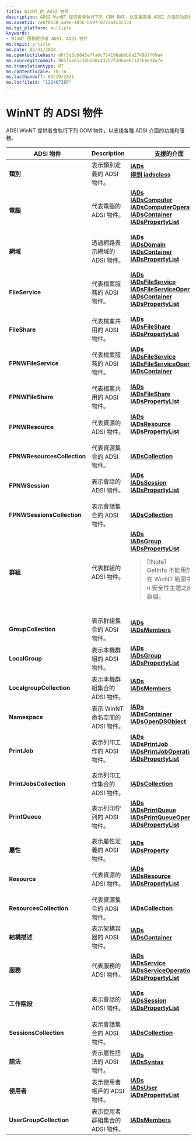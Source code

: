 ```yaml
---
title: WinNT 的 ADSI 物件
description: ADSI WinNT 提供者會執行下列 COM 物件，以支援各種 ADSI 介面的功能和服務。
ms.assetid: ce6f8638-aa9e-4036-b597-077da4c3c534
ms.tgt_platform: multiple
keywords:
- WinNT 服務提供者 ADSI、ADSI 物件
ms.topic: article
ms.date: 05/31/2018
ms.openlocfilehash: d6f3d2cb845e7fa6c754198abbb9a274987f69a4
ms.sourcegitcommit: 9b5faa61c38b2d0c432b7f2dbee8c127b0e28a7e
ms.translationtype: MT
ms.contentlocale: zh-TW
ms.lasthandoff: 08/19/2021
ms.locfileid: "122467385"
---
```

# <a name="adsi-objects-of-winnt"></a>WinNT 的 ADSI 物件

ADSI WinNT 提供者會執行下列 COM 物件，以支援各種 ADSI 介面的功能和服務。




| ADSI 物件 | Description | 支援的介面 | 
|-------------|-------------|----------------------|
| <strong>類別</strong> | 表示類別定義的 ADSI 物件。 | <dl><dt><a href="/windows/desktop/api/Iads/nn-iads-iads"><strong>IADs</strong></a></dt><dt><a href="/windows/desktop/api/Iads/nn-iads-iadsclass"><strong>得到 iadsclass</strong></a></dt></dl> | 
| <strong>電腦</strong> | 代表電腦的 ADSI 物件。 | <dl><dt><a href="/windows/desktop/api/Iads/nn-iads-iads"><strong>IADs</strong></a></dt><dt><a href="/windows/desktop/api/Iads/nn-iads-iadscomputer"><strong>IADsComputer</strong></a></dt><dt><a href="/windows/desktop/api/Iads/nn-iads-iadscomputeroperations"><strong>IADsComputerOperations</strong></a></dt><dt><a href="/windows/desktop/api/Iads/nn-iads-iadscontainer"><strong>IADsContainer</strong></a></dt><dt><a href="/windows/desktop/api/Iads/nn-iads-iadspropertylist"><strong>IADsPropertyList</strong></a></dt></dl> | 
| <strong>網域</strong> | 透過網路表示網域的 ADSI 物件。 | <dl><dt><a href="/windows/desktop/api/Iads/nn-iads-iads"><strong>IADs</strong></a></dt><dt><a href="/windows/desktop/api/Iads/nn-iads-iadsdomain"><strong>IADsDomain</strong></a></dt><dt><a href="/windows/desktop/api/Iads/nn-iads-iadscontainer"><strong>IADsContainer</strong></a></dt><dt><a href="/windows/desktop/api/Iads/nn-iads-iadspropertylist"><strong>IADsPropertyList</strong></a></dt></dl> | 
| <strong>FileService</strong> | 代表檔案服務的 ADSI 物件。 | <dl><dt><a href="/windows/desktop/api/Iads/nn-iads-iads"><strong>IADs</strong></a></dt><dt><a href="/windows/desktop/api/Iads/nn-iads-iadsfileservice"><strong>IADsFileService</strong></a></dt><dt><a href="/windows/desktop/api/Iads/nn-iads-iadsfileserviceoperations"><strong>IADsFileServiceOperations</strong></a></dt><dt><a href="/windows/desktop/api/Iads/nn-iads-iadscontainer"><strong>IADsContainer</strong></a></dt><dt><a href="/windows/desktop/api/Iads/nn-iads-iadspropertylist"><strong>IADsPropertyList</strong></a></dt></dl> | 
| <strong>FileShare</strong> | 代表檔案共用的 ADSI 物件。 | <dl><dt><a href="/windows/desktop/api/Iads/nn-iads-iads"><strong>IADs</strong></a></dt><dt><a href="/windows/desktop/api/Iads/nn-iads-iadsfileshare"><strong>IADsFileShare</strong></a></dt><dt><a href="/windows/desktop/api/Iads/nn-iads-iadspropertylist"><strong>IADsPropertyList</strong></a></dt></dl> | 
| <strong>FPNWFileService</strong> | 代表檔案服務的 ADSI 物件。 | <dl><dt><a href="/windows/desktop/api/Iads/nn-iads-iads"><strong>IADs</strong></a></dt><dt><a href="/windows/desktop/api/Iads/nn-iads-iadsfileservice"><strong>IADsFileService</strong></a></dt><dt><a href="/windows/desktop/api/Iads/nn-iads-iadsfileserviceoperations"><strong>IADsFileServiceOperations</strong></a></dt><dt><a href="/windows/desktop/api/Iads/nn-iads-iadscontainer"><strong>IADsContainer</strong></a></dt></dl> | 
| <strong>FPNWFileShare</strong> | 代表檔案共用的 ADSI 物件。 | <dl><dt><a href="/windows/desktop/api/Iads/nn-iads-iads"><strong>IADs</strong></a></dt><dt><a href="/windows/desktop/api/Iads/nn-iads-iadsfileshare"><strong>IADsFileShare</strong></a></dt><dt><a href="/windows/desktop/api/Iads/nn-iads-iadspropertylist"><strong>IADsPropertyList</strong></a></dt></dl> | 
| <strong>FPNWResource</strong> | 代表資源的 ADSI 物件。 | <dl><dt><a href="/windows/desktop/api/Iads/nn-iads-iads"><strong>IADs</strong></a></dt><dt><a href="/windows/desktop/api/Iads/nn-iads-iadsresource"><strong>IADsResource</strong></a></dt><dt><a href="/windows/desktop/api/Iads/nn-iads-iadspropertylist"><strong>IADsPropertyList</strong></a></dt></dl> | 
| <strong>FPNWResourcesCollection</strong> | 代表資源集合的 ADSI 物件。 | <a href="/windows/desktop/api/Iads/nn-iads-iadscollection"><strong>IADsCollection</strong></a> | 
| <strong>FPNWSession</strong> | 表示會話的 ADSI 物件。 | <dl><dt><a href="/windows/desktop/api/Iads/nn-iads-iads"><strong>IADs</strong></a></dt><dt><a href="/windows/desktop/api/Iads/nn-iads-iadssession"><strong>IADsSession</strong></a></dt><dt><a href="/windows/desktop/api/Iads/nn-iads-iadspropertylist"><strong>IADsPropertyList</strong></a></dt></dl> | 
| <strong>FPNWSessionsCollection</strong> | 表示會話集合的 ADSI 物件。 | <a href="/windows/desktop/api/Iads/nn-iads-iadscollection"><strong>IADsCollection</strong></a> | 
| <strong>群組</strong> | 代表群組的 ADSI 物件。 | <dl><dt><a href="/windows/desktop/api/Iads/nn-iads-iads"><strong>IADs</strong></a></dt><dt><a href="/windows/desktop/api/Iads/nn-iads-iadsgroup"><strong>IADsGroup</strong></a></dt><dt><a href="/windows/desktop/api/Iads/nn-iads-iadspropertylist"><strong>IADsPropertyList</strong></a></dt></dl><blockquote>[!Note]<br />GetInfo 不能用於包含在 WinNT 範圍中 W w n 安全性主體之成員的群組。</blockquote><br /> | 
| <strong>GroupCollection</strong> | 表示群組集合的 ADSI 物件。 | <dl><dt><a href="/windows/desktop/api/Iads/nn-iads-iads"><strong>IADs</strong></a></dt><dt><a href="/windows/desktop/api/Iads/nn-iads-iadsmembers"><strong>IADsMembers</strong></a></dt></dl> | 
| <strong>LocalGroup</strong> | 表示本機群組的 ADSI 物件。 | <dl><dt><a href="/windows/desktop/api/Iads/nn-iads-iads"><strong>IADs</strong></a></dt><dt><a href="/windows/desktop/api/Iads/nn-iads-iadsgroup"><strong>IADsGroup</strong></a></dt><dt><a href="/windows/desktop/api/Iads/nn-iads-iadspropertylist"><strong>IADsPropertyList</strong></a></dt></dl> | 
| <strong>LocalgroupCollection</strong> | 表示本機群組集合的 ADSI 物件。 | <dl><dt><a href="/windows/desktop/api/Iads/nn-iads-iads"><strong>IADs</strong></a></dt><dt><a href="/windows/desktop/api/Iads/nn-iads-iadsmembers"><strong>IADsMembers</strong></a></dt></dl> | 
| <strong>Namespace</strong> | 表示 WinNT 命名空間的 ADSI 物件。 | <dl><dt><a href="/windows/desktop/api/Iads/nn-iads-iads"><strong>IADs</strong></a></dt><dt><a href="/windows/desktop/api/Iads/nn-iads-iadscontainer"><strong>IADsContainer</strong></a></dt><dt><a href="/windows/desktop/api/Iads/nn-iads-iadsopendsobject"><strong>IADsOpenDSObject</strong></a></dt></dl> | 
| <strong>PrintJob</strong> | 表示列印工作的 ADSI 物件。 | <dl><dt><a href="/windows/desktop/api/Iads/nn-iads-iads"><strong>IADs</strong></a></dt><dt><a href="/windows/desktop/api/Iads/nn-iads-iadsprintjob"><strong>IADsPrintJob</strong></a></dt><dt><a href="/windows/desktop/api/Iads/nn-iads-iadsprintjoboperations"><strong>IADsPrintJobOperations</strong></a></dt><dt><a href="/windows/desktop/api/Iads/nn-iads-iadspropertylist"><strong>IADsPropertyList</strong></a></dt></dl> | 
| <strong>PrintJobsCollection</strong> | 表示列印工作集合的 ADSI 物件。 | <a href="/windows/desktop/api/Iads/nn-iads-iadscollection"><strong>IADsCollection</strong></a> | 
| <strong>PrintQueue</strong> | 表示列印佇列的 ADSI 物件。 | <dl><dt><a href="/windows/desktop/api/Iads/nn-iads-iads"><strong>IADs</strong></a></dt><dt><a href="/windows/desktop/api/Iads/nn-iads-iadsprintqueue"><strong>IADsPrintQueue</strong></a></dt><dt><a href="/windows/desktop/api/Iads/nn-iads-iadsprintqueueoperations"><strong>IADsPrintQueueOperations</strong></a></dt><dt><a href="/windows/desktop/api/Iads/nn-iads-iadspropertylist"><strong>IADsPropertyList</strong></a></dt></dl> | 
| <strong>屬性</strong> | 表示屬性定義的 ADSI 物件。 | <dl><dt><a href="/windows/desktop/api/Iads/nn-iads-iads"><strong>IADs</strong></a></dt><dt><a href="/windows/desktop/api/Iads/nn-iads-iadsproperty"><strong>IADsProperty</strong></a></dt></dl> | 
| <strong>Resource</strong> | 代表資源的 ADSI 物件。 | <dl><dt><a href="/windows/desktop/api/Iads/nn-iads-iads"><strong>IADs</strong></a></dt><dt><a href="/windows/desktop/api/Iads/nn-iads-iadsresource"><strong>IADsResource</strong></a></dt><dt><a href="/windows/desktop/api/Iads/nn-iads-iadspropertylist"><strong>IADsPropertyList</strong></a></dt></dl> | 
| <strong>ResourcesCollection</strong> | 代表資源集合的 ADSI 物件。 | <a href="/windows/desktop/api/Iads/nn-iads-iadscollection"><strong>IADsCollection</strong></a> | 
| <strong>結構描述</strong> | 表示架構容器的 ADSI 物件。 | <dl><dt><a href="/windows/desktop/api/Iads/nn-iads-iads"><strong>IADs</strong></a></dt><dt><a href="/windows/desktop/api/Iads/nn-iads-iadscontainer"><strong>IADsContainer</strong></a></dt></dl> | 
| <strong>服務</strong> | 代表服務的 ADSI 物件。 | <dl><dt><a href="/windows/desktop/api/Iads/nn-iads-iads"><strong>IADs</strong></a></dt><dt><a href="/windows/desktop/api/Iads/nn-iads-iadsservice"><strong>IADsService</strong></a></dt><dt><a href="/windows/desktop/api/Iads/nn-iads-iadsserviceoperations"><strong>IADsServiceOperations</strong></a></dt><dt><a href="/windows/desktop/api/Iads/nn-iads-iadspropertylist"><strong>IADsPropertyList</strong></a></dt></dl> | 
| <strong>工作階段</strong> | 表示會話的 ADSI 物件。 | <dl><dt><a href="/windows/desktop/api/Iads/nn-iads-iads"><strong>IADs</strong></a></dt><dt><a href="/windows/desktop/api/Iads/nn-iads-iadssession"><strong>IADsSession</strong></a></dt><dt><a href="/windows/desktop/api/Iads/nn-iads-iadspropertylist"><strong>IADsPropertyList</strong></a></dt></dl> | 
| <strong>SessionsCollection</strong> | 表示會話集合的 ADSI 物件。 | <a href="/windows/desktop/api/Iads/nn-iads-iadscollection"><strong>IADsCollection</strong></a> | 
| <strong>語法</strong> | 表示屬性語法的 ADSI 物件。 | <dl><dt><a href="/windows/desktop/api/Iads/nn-iads-iads"><strong>IADs</strong></a></dt><dt><a href="/windows/desktop/api/Iads/nn-iads-iadssyntax"><strong>IADsSyntax</strong></a></dt></dl> | 
| <strong>使用者</strong> | 表示使用者帳戶的 ADSI 物件。 | <dl><dt><a href="/windows/desktop/api/Iads/nn-iads-iads"><strong>IADs</strong></a></dt><dt><a href="/windows/desktop/api/Iads/nn-iads-iadsuser"><strong>IADsUser</strong></a></dt><dt><a href="/windows/desktop/api/Iads/nn-iads-iadspropertylist"><strong>IADsPropertyList</strong></a></dt></dl> | 
| <strong>UserGroupCollection</strong> | 表示使用者群組集合的 ADSI 物件。 | <a href="/windows/desktop/api/Iads/nn-iads-iadsmembers"><strong>IADsMembers</strong></a> | 




 

 

 





